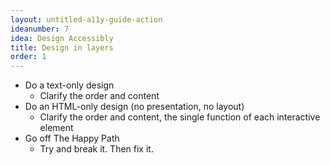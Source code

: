 ```yaml
---
layout: untitled-a11y-guide-action
ideanumber: 7
idea: Design Accessibly
title: Design in layers
order: 1
---
```


- Do a text-only design
	- Clarify the order and content
- Do an HTML-only design (no presentation, no layout)
	- Clarify the order and content, the single function of each interactive element
- Go off The Happy Path
	- Try and break it. Then fix it.